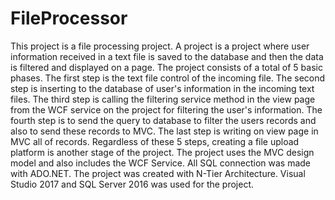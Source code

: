 # FileProcessor
This project is a file processing project.
A project is a project where user information received in a text file is saved to the database and then the data is filtered and displayed on a page.
The project consists of a total of 5 basic phases. 
The first step is the text file control of the incoming file.
The second step is inserting to the database of user's information in the incoming text files.
The third step is calling the filtering service method in the view page from the WCF service on the project for filtering the user's information.
The fourth step is to send the query to database to filter the users records and also to send these records to MVC.
The last step is writing on view page in MVC all of records.
Regardless of these 5 steps, creating a file upload platform is another stage of the project.
The project uses the MVC design model and also includes the WCF Service.
All SQL connection was made with ADO.NET.
The project was created with N-Tier Architecture.
Visual Studio 2017 and SQL Server 2016 was used for the project. 
